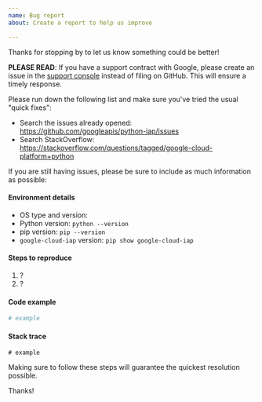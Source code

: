 ```yaml
---
name: Bug report
about: Create a report to help us improve

---
```


Thanks for stopping by to let us know something could be better!

**PLEASE READ**: If you have a support contract with Google, please create an issue in the [support console](https://cloud.google.com/support/) instead of filing on GitHub. This will ensure a timely response.

Please run down the following list and make sure you've tried the usual "quick fixes":

  - Search the issues already opened: https://github.com/googleapis/python-iap/issues
  - Search StackOverflow: https://stackoverflow.com/questions/tagged/google-cloud-platform+python

If you are still having issues, please be sure to include as much information as possible:

#### Environment details

  - OS type and version:
  - Python version: `python --version`
  - pip version: `pip --version`
  - `google-cloud-iap` version: `pip show google-cloud-iap`

#### Steps to reproduce

  1. ?
  2. ?

#### Code example

```python
# example
```

#### Stack trace
```
# example
```

Making sure to follow these steps will guarantee the quickest resolution possible.

Thanks!
